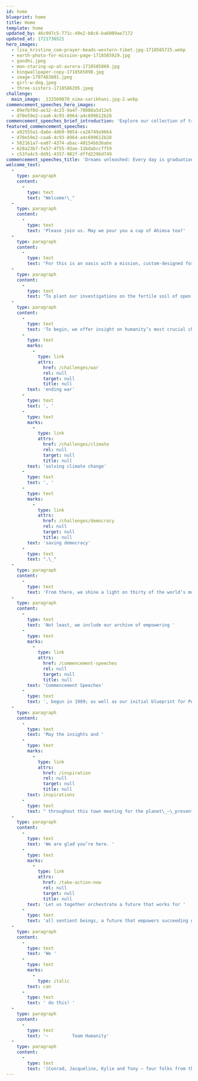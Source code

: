 ```yaml
---
id: home
blueprint: home
title: Home
template: home
updated_by: 46c097c5-771c-49e2-b8c6-ba6009ae7172
updated_at: 1721736521
hero_images:
  - lisa_kristine_com-prayer-beads-western-tibet.jpg-1718585725.webp
  - earth-photo-for-mission-page-1718585929.jpg
  - gandhi.jpeg
  - man-staring-up-at-aurora-1718585869.jpg
  - bingwallpaper-copy-1718585898.jpg
  - image-1707483801.jpeg
  - girl-w-dog.jpeg
  - three-sisters-1718586205.jpeg
challenge:
  main_image: _132560870_nima-sarikhani.jpg-2.webp
commencement_speeches_hero_images:
  - 09efbf0d-ae32-4c23-9a4f-70088a5d12e5
  - d70e59e2-caa6-4c93-8964-a4c699612b28
commencement_speeches_brief_introduction: 'Explore our collection of transformative commencement addresses that ignite dreams, empower change, and celebrate resilience.'
featured_commencement_speeches:
  - a92555a1-da6e-4db9-9054-ca26749a9664
  - d70e59e2-caa6-4c93-8964-a4c699612b28
  - 582161a7-ea07-4374-abac-40154bb36abe
  - 628a23b7-fe57-4f55-93ae-11bdabccff59
  - c53fa4c5-dd91-4357-982f-dffd2296d749
commencement_speeches_title: 'Dreams unleashed: Every day is graduation day'
welcome_text:
  -
    type: paragraph
    content:
      -
        type: text
        text: "Welcome!\_"
  -
    type: paragraph
    content:
      -
        type: text
        text: 'Please join us. May we pour you a cup of Ahimsa tea?'
  -
    type: paragraph
    content:
      -
        type: text
        text: "For this is an oasis with a mission, custom-designed for we the people to consult with neighbors old and new, to consider our humanitarian and planetary alarms and how each of us might help solve our increasingly wild and fractious rides around the sun.\_"
  -
    type: paragraph
    content:
      -
        type: text
        text: "To plant our investigations on the fertile soil of open hearts and curious minds, we have selected three hundred of Earth’s most inspiring voices, ancient and current, to guide and encourage us in re-imagining\_our roles as change-maker for community, country, or planet."
  -
    type: paragraph
    content:
      -
        type: text
        text: 'To begin, we offer insight on humanity’s most crucial challenges: '
      -
        type: text
        marks:
          -
            type: link
            attrs:
              href: /challenges/war
              rel: null
              target: null
              title: null
        text: 'ending war'
      -
        type: text
        text: ', '
      -
        type: text
        marks:
          -
            type: link
            attrs:
              href: /challenges/climate
              rel: null
              target: null
              title: null
        text: 'solving climate change'
      -
        type: text
        text: ', '
      -
        type: text
        marks:
          -
            type: link
            attrs:
              href: /challenges/democracy
              rel: null
              target: null
              title: null
        text: 'saving democracy'
      -
        type: text
        text: ".\_"
  -
    type: paragraph
    content:
      -
        type: text
        text: 'From there, we shine a light on thirty of the world’s most respected non-profits and their compelling opportunities to participate in positive change.'
  -
    type: paragraph
    content:
      -
        type: text
        text: 'Not least, we include our archive of empowering '
      -
        type: text
        marks:
          -
            type: link
            attrs:
              href: /commencement-speeches
              rel: null
              target: null
              title: null
        text: 'Commencement Speeches'
      -
        type: text
        text: ', begun in 1989; as well as our initial blueprint for Peace Gatherings, designed to radically expand the understanding that ending war is not only necessary but also utterly possible.'
  -
    type: paragraph
    content:
      -
        type: text
        text: 'May the insights and '
      -
        type: text
        marks:
          -
            type: link
            attrs:
              href: /inspiration
              rel: null
              target: null
              title: null
        text: inspirations
      -
        type: text
        text: " throughout this town meeting for the planet\_—\_presented on the wings of essays, images, speeches, artwork, film, literature, poetry, and music\_—\_move you to help fan the aspirational breezes of our shared humanity into winds of change we so urgently need."
  -
    type: paragraph
    content:
      -
        type: text
        text: 'We are glad you’re here. '
      -
        type: text
        marks:
          -
            type: link
            attrs:
              href: /take-action-now
              rel: null
              target: null
              title: null
        text: 'Let us together orchestrate a future that works for '
      -
        type: text
        text: 'all sentient beings, a future that empowers succeeding generations with increasing kindness, understanding, love, and, not least, deep respect for our blessed, enthralling and necessary variety of life on Earth. '
  -
    type: paragraph
    content:
      -
        type: text
        text: 'We '
      -
        type: text
        marks:
          -
            type: italic
        text: can
      -
        type: text
        text: ' do this! '
  -
    type: paragraph
    content:
      -
        type: text
        text: '~         Team Humanity'
  -
    type: paragraph
    content:
      -
        type: text
        text: '(Conrad, Jacqueline, Kylie and Tony — four folks from three continents determined to help foster a revolution of good intent.)'
---
```

